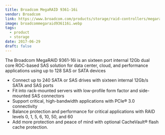 ```yaml
---
title: Broadcom MegaRAID 9361-16i
vendor: Broadcom
link: https://www.broadcom.com/products/storage/raid-controllers/megaraid-sas-9361-16i
image: broadcommegaraid936116i.webp
tags:
  - product
  - storage
date: 2017-06-29
draft: false
---
```


The Broadcom MegaRAID 9361-16i is an sixteen port internal 12Gb dual core ROC-based SAS solution for data center, cloud, and
performance applications using up to 128 SAS or SATA devices

- Connect up to 240 SATA or SAS drives with sixteen internal 12Gb/s SATA and SAS ports
- Fit into rack-mounted servers with low-profile form factor and side-mounted SAS connectors
- Support critical, high-bandwidth applications with PCIe® 3.0 connectivity
- Balance protection and performance for critical applications with RAID levels 0, 1, 5, 6, 10, 50, and 60
- Add more protection and peace of mind with optional CacheVault® flash cache protection.
